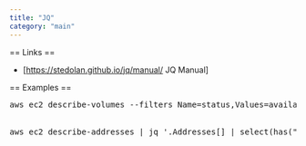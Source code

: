 ```yaml
---
title: "JQ"
category: "main"
---
```


== Links ==
* [https://stedolan.github.io/jq/manual/ JQ Manual]


== Examples ==
<pre>
aws ec2 describe-volumes --filters Name=status,Values=available | jq '.Volumes[] | select(.Tags[]?=={"Key": "Terraform", "Value": "true"}) | .Tags[] | select(.Key=="Name") | .Value'


aws ec2 describe-addresses | jq '.Addresses[] | select(has("AssociationId") | not)'
</pre>
